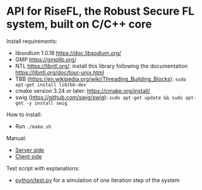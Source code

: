 # API for RiseFL, the Robust Secure FL system, built on C/C++ core

Install requirements:

- libsodium 1.0.18 https://doc.libsodium.org/
- GMP https://gmplib.org/
- NTL https://libntl.org/: install this library following the documentation https://libntl.org/doc/tour-unix.html
- TBB (https://en.wikipedia.org/wiki/Threading_Building_Blocks): `sudo apt-get install libtbb-dev`
- cmake version 3.24 or later: https://cmake.org/install/
- swig (https://github.com/swig/swig): `sudo apt-get update && sudo apt-get -y install swig`

How to install:
- Run `./make.sh`

Manual:
- [Server side](doc/server.md)
- [Client side](doc/client.md)

Test script with explanations:
- [python/test.py](python/test.py) for a simulation of one iteration step of the system

